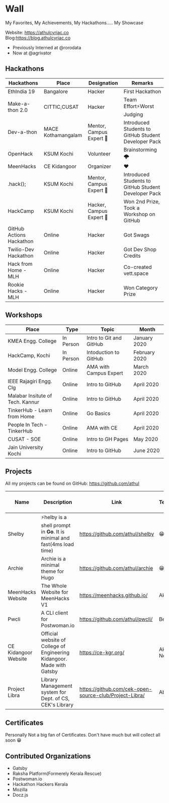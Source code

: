 # Wall
My Favorites, My Achievements, My Hackathons..... My Showcase

Website: https://athulcyriac.co    
Blog:https://blog.athulcyriac.co

- Previously Interned at @rorodata
- Now at @agrivator

## Hackathons

| Hackathons | Place | Designation | Remarks |
|------------|-------|-------------|---------|
|EthIndia 19|Bangalore|Hacker|First Hackathon|
|Make-a-thon 2.0|CITTIC,CUSAT|Hacker|Team Effort⚡️Worst Judging|
|Dev-a-thon|MACE Kothamangalam|Mentor, Campus Expert 🚩|Introduced Students to GitHub Student Developer Pack|
|OpenHack|KSUM Kochi|Volunteer|Brainstorming 🌩|
|MeenHacks|CE Kidangoor|Organizer|❤️|
|.hack();|KSUM Kochi|Mentor, Campus Expert 🚩|Introduced Students to GitHub Student Developer Pack|
|HackCamp|KSUM Kochi|Hacker, Campus Expert 🚩|Won 2nd Prize, Took a Workshop on GitHub|
|GitHub Actions Hackathon|Online|Hacker| Got Swags|
|Twilio-Dev Hackathon|Online|Hacker|Got Dev Shop Credits|
|Hack from Home - MLH|Online|Hacker|Co-created vett.space|
|Rookie Hacks - MLH|Online|Hacker|Won Category Prize|

## Workshops

|Place|Type|Topic|Month|
|---|---|---|---|
|KMEA Engg. College|In Person|Intro to Git and GitHub|January 2020|
|HackCamp, Kochi|In Person|Intoduction to GitHub|February 2020|
|Model Engg. College|Online| AMA with Campus Expert|March 2020|
|IEEE Rajagiri Engg. Clg|Online|Intro to GitHub|April 2020|
|Malabar Insitute of Tech. Kannur| Online| Intro to GitHub|April 2020|
|TinkerHub - Learn from Home| Online| Go Basics|April 2020|
|People In Tech - TinkerHub|Online|AMA with CE|April 2020|
|CUSAT - SOE|Online|Intro to GH Pages|May 2020|
|Jain University Kochi|Online|Intro to GitHub|June 2020|

## Projects

All my projects can be found on GitHub: https://github.com/athul


|Name|Description|Link|Team/Contributors|Stars on GitHub|
|---|---|---|---|---|
|Shelby|⚡️helby is a shell prompt in **Go**. It is minimal and fast(4ms load time)|https://github.com/athul/shelby| 😁| 114|
|Archie| Archie is a minimal theme for Hugo|https://github.com/athul/archie|😁|34|
|MeenHacks Website| The Whole Website for MeenHacks V1| https://meenhacks.github.io/| Akshay U|10|
|Pwcli|A CLI client for Postwoman.io|https://github.com/athul/pwcli/| Ben Morrison|24|
|CE Kidangoor Website|Official website of College of Engineering Kidangoor. Made with Gatsby|https://ce-kgr.org/|Akshay U,Samanyu Neelson,Akhil M P|6|
|Project Libra|Library Management system for Dept. of CS, CEK's Library|https://github.com/cek-open-source-club/Project-Libra/|Abhinav P|25|

## Certificates

Personally Not a big fan of Certificates. Don't have much but will collect all soon 😁

## Contributed Organizations
- Gatsby
- Raksha Platform(Formerely Kerala Rescue)
- Postwoman.io
- Hackathon Hackers Kerala
- Mozilla
- Docz.js
